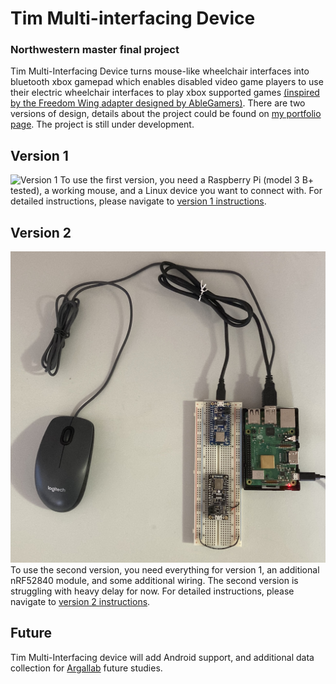 # Tim Multi-interfacing Device
### Northwestern master final project
Tim Multi-Interfacing Device turns mouse-like wheelchair interfaces into bluetooth xbox gamepad which enables disabled video game players to use their electric wheelchair interfaces
to play xbox supported games [(inspired by the Freedom Wing adapter designed by AbleGamers)](https://www.slashgear.com/freedom-wing-adapter-turns-electric-wheelchair-into-xbox-controller-31608250/).
There are two versions of design, details about the project could be found on [my portfolio page](https://frogjin.github.io/?project=mfp).
The project is still under development.

## Version 1
![Version 1](https://github.com/FrogJin/FrogJin.github.io/blob/master/files/projects/master_final_project/mfpversion1.jpg)
To use the first version, you need a Raspberry Pi (model 3 B+ tested), a working mouse, and a Linux device you want to connect with. For detailed instructions, please navigate to [version 1 instructions](version_1/README.md).

## Version 2
![Version 2](https://github.com/FrogJin/FrogJin.github.io/blob/master/files/projects/master_final_project/mfpversion2.jpeg)
To use the second version, you need everything for version 1, an additional nRF52840 module, and some additional wiring.
The second version is struggling with heavy delay for now. For detailed instructions, please navigate to [version 2 instructions](version_2/README.md).

## Future
Tim Multi-Interfacing device will add Android support, and additional data collection for [Argallab](https://www.argallab.northwestern.edu/) future studies.
